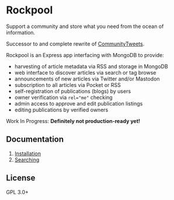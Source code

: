 # Rockpool

Support a community and store what you need from the ocean of information.

Successor to and complete rewrite of [CommunityTweets](https://github.com/hughrun/CommunityTweets).

Rockpool is an Express app interfacing with MongoDB to provide:

* harvesting of article metadata via RSS and storage in MongoDB
* web interface to discover articles via search or tag browse
* announcements of new articles via Twitter and/or Mastodon
* subscription to all articles via Pocket or RSS
* self-registration of publications (blogs) by users
* owner verification via `rel="me"` checking
* admin access to approve and edit publication listings
* editing publications by verified owners

Work In Progress: **Definitely not production-ready yet!**

## Documentation

1. [Installation](manual/installation.md)
2. [Searching](manual/search.md)

## License

GPL 3.0+
